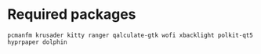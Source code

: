 # Required packages

```
pcmanfm krusader kitty ranger qalculate-gtk wofi xbacklight polkit-qt5 hyprpaper dolphin
```
